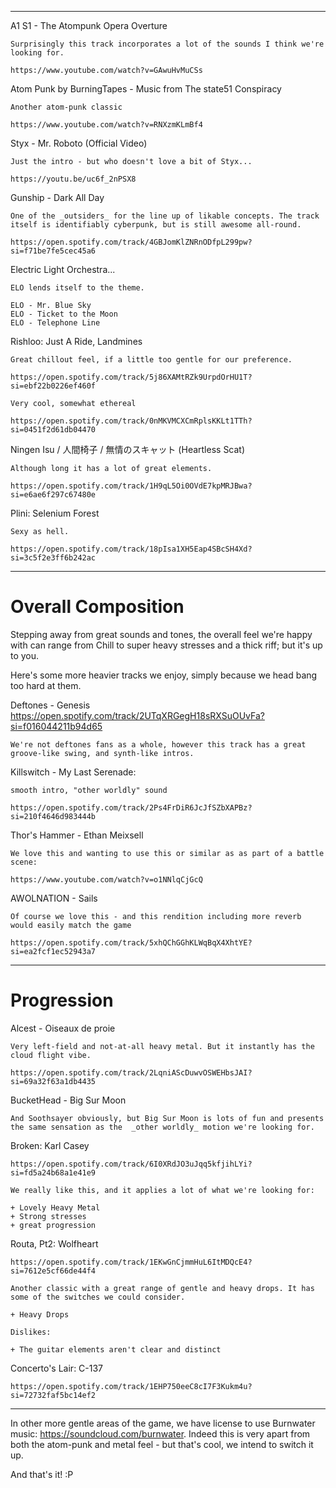 
---



A1 S1 - The Atompunk Opera Overture

    Surprisingly this track incorporates a lot of the sounds I think we're looking for.

    https://www.youtube.com/watch?v=GAwuHvMuCSs

Atom Punk by BurningTapes - Music from The state51 Conspiracy

    Another atom-punk classic

    https://www.youtube.com/watch?v=RNXzmKLmBf4



Styx - Mr. Roboto (Official Video)

    Just the intro - but who doesn't love a bit of Styx...

    https://youtu.be/uc6f_2nPSX8


Gunship - Dark All Day

    One of the _outsiders_ for the line up of likable concepts. The track itself is identifiably cyberpunk, but is still awesome all-round.

    https://open.spotify.com/track/4GBJomKlZNRnODfpL299pw?si=f71be7fe5cec45a6

Electric Light Orchestra...

    ELO lends itself to the theme.

    ELO - Mr. Blue Sky
    ELO - Ticket to the Moon
    ELO - Telephone Line


Rishloo: Just A Ride, Landmines

    Great chillout feel, if a little too gentle for our preference.

    https://open.spotify.com/track/5j86XAMtRZk9UrpdOrHU1T?si=ebf22b0226ef460f

    Very cool, somewhat ethereal

    https://open.spotify.com/track/0nMKVMCXCmRplsKKLt1TTh?si=0451f2d61db04470


Ningen Isu / 人間椅子 / 無情のスキャット (Heartless Scat)

    Although long it has a lot of great elements.

    https://open.spotify.com/track/1H9qL5Oi0OVdE7kpMRJBwa?si=e6ae6f297c67480e


Plini: Selenium Forest

    Sexy as hell.

    https://open.spotify.com/track/18pIsa1XH5Eap4SBcSH4Xd?si=3c5f2e3ff6b242ac


----

# Overall Composition

Stepping away from great sounds and tones, the overall feel we're happy with can range from Chill to super heavy stresses and a thick riff; but it's up to you.

Here's some more heavier tracks we enjoy, simply because we head bang too hard at them.


Deftones - Genesis
    https://open.spotify.com/track/2UTqXRGegH18sRXSuOUvFa?si=f016044211b94d65

    We're not deftones fans as a whole, however this track has a great groove-like swing, and synth-like intros.

Killswitch - My Last Serenade:

    smooth intro, "other worldly" sound

    https://open.spotify.com/track/2Ps4FrDiR6JcJfSZbXAPBz?si=210f4646d983444b



Thor's Hammer - Ethan Meixsell

    We love this and wanting to use this or similar as as part of a battle scene:

    https://www.youtube.com/watch?v=o1NNlqCjGcQ


AWOLNATION - Sails

    Of course we love this - and this rendition including more reverb would easily match the game

    https://open.spotify.com/track/5xhQChGGhKLWqBqX4XhtYE?si=ea2fcf1ec52943a7

---

# Progression


Alcest - Oiseaux de proie

    Very left-field and not-at-all heavy metal. But it instantly has the cloud flight vibe.

    https://open.spotify.com/track/2LqniAScDuwvOSWEHbsJAI?si=69a32f63a1db4435


BucketHead - Big Sur Moon

    And Soothsayer obviously, but Big Sur Moon is lots of fun and presents the same sensation as the  _other worldly_ motion we're looking for.


Broken: Karl Casey

    https://open.spotify.com/track/6I0XRdJO3uJqq5kfjihLYi?si=fd5a24b68a1e41e9

    We really like this, and it applies a lot of what we're looking for:

    + Lovely Heavy Metal
    + Strong stresses
    + great progression


Routa, Pt2: Wolfheart

    https://open.spotify.com/track/1EKwGnCjmmHuL6ItMDQcE4?si=7612e5cf66de44f4

    Another classic with a great range of gentle and heavy drops. It has some of the switches we could consider.

    + Heavy Drops

    Dislikes:

    + The guitar elements aren't clear and distinct


Concerto's Lair: C-137

    https://open.spotify.com/track/1EHP750eeC8cI7F3Kukm4u?si=72732faf5bc14ef2


---

In other more gentle areas of the game, we have license to use Burnwater music: https://soundcloud.com/burnwater. Indeed this is very apart from both the atom-punk and metal feel - but that's cool, we intend to switch it up.


And that's it! :P
